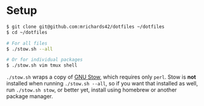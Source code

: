 # Setup

```bash
$ git clone git@github.com:mrichards42/dotfiles ~/dotfiles
$ cd ~/dotfiles

# For all files
$ ./stow.sh --all

# Or for individual packages
$ ./stow.sh vim tmux shell
```

`./stow.sh` wraps a copy of [GNU Stow][stow], which requires only `perl`. Stow
is **not** installed when running `./stow.sh --all`, so if you want that
installed as well, run `./stow.sh stow`, or better yet, install using homebrew
or another package manager.

 [stow]: https://metacpan.org/pod/distribution/Stow/bin/stow
